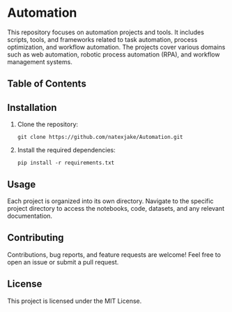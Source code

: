 # Automation
This repository focuses on automation projects and tools. It includes scripts, tools, and frameworks related to task automation, process optimization, and workflow automation. The projects cover various domains such as web automation, robotic process automation (RPA), and workflow management systems.

## Table of Contents

<!-- - [Project 1](link_to_project1): Short description of project 1. -->

## Installation

1. Clone the repository:

    ```shell
   git clone https://github.com/natexjake/Automation.git

2. Install the required dependencies:

   ```shell
   pip install -r requirements.txt

## Usage

Each project is organized into its own directory. Navigate to the specific project directory to access the notebooks, code, datasets, and any relevant documentation.

## Contributing

Contributions, bug reports, and feature requests are welcome! Feel free to open an issue or submit a pull request.

## License

This project is licensed under the MIT License.
